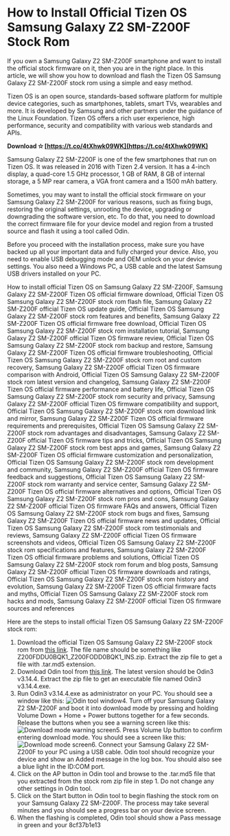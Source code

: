 
 
# How to Install Official Tizen OS Samsung Galaxy Z2 SM-Z200F Stock Rom
 
If you own a Samsung Galaxy Z2 SM-Z200F smartphone and want to install the official stock firmware on it, then you are in the right place. In this article, we will show you how to download and flash the Tizen OS Samsung Galaxy Z2 SM-Z200F stock rom using a simple and easy method.
 
Tizen OS is an open source, standards-based software platform for multiple device categories, such as smartphones, tablets, smart TVs, wearables and more. It is developed by Samsung and other partners under the guidance of the Linux Foundation. Tizen OS offers a rich user experience, high performance, security and compatibility with various web standards and APIs.
 
**Download ✫ [https://t.co/4tXhwk09WK](https://t.co/4tXhwk09WK)**


 
Samsung Galaxy Z2 SM-Z200F is one of the few smartphones that run on Tizen OS. It was released in 2016 with Tizen 2.4 version. It has a 4-inch display, a quad-core 1.5 GHz processor, 1 GB of RAM, 8 GB of internal storage, a 5 MP rear camera, a VGA front camera and a 1500 mAh battery.
 
Sometimes, you may want to install the official stock firmware on your Samsung Galaxy Z2 SM-Z200F for various reasons, such as fixing bugs, restoring the original settings, unrooting the device, upgrading or downgrading the software version, etc. To do that, you need to download the correct firmware file for your device model and region from a trusted source and flash it using a tool called Odin.
 
Before you proceed with the installation process, make sure you have backed up all your important data and fully charged your device. Also, you need to enable USB debugging mode and OEM unlock on your device settings. You also need a Windows PC, a USB cable and the latest Samsung USB drivers installed on your PC.
 
How to install official Tizen OS on Samsung Galaxy Z2 SM-Z200F,  Samsung Galaxy Z2 SM-Z200F Tizen OS official firmware download,  Official Tizen OS Samsung Galaxy Z2 SM-Z200F stock rom flash file,  Samsung Galaxy Z2 SM-Z200F official Tizen OS update guide,  Official Tizen OS Samsung Galaxy Z2 SM-Z200F stock rom features and benefits,  Samsung Galaxy Z2 SM-Z200F Tizen OS official firmware free download,  Official Tizen OS Samsung Galaxy Z2 SM-Z200F stock rom installation tutorial,  Samsung Galaxy Z2 SM-Z200F official Tizen OS firmware review,  Official Tizen OS Samsung Galaxy Z2 SM-Z200F stock rom backup and restore,  Samsung Galaxy Z2 SM-Z200F Tizen OS official firmware troubleshooting,  Official Tizen OS Samsung Galaxy Z2 SM-Z200F stock rom root and custom recovery,  Samsung Galaxy Z2 SM-Z200F official Tizen OS firmware comparison with Android,  Official Tizen OS Samsung Galaxy Z2 SM-Z200F stock rom latest version and changelog,  Samsung Galaxy Z2 SM-Z200F Tizen OS official firmware performance and battery life,  Official Tizen OS Samsung Galaxy Z2 SM-Z200F stock rom security and privacy,  Samsung Galaxy Z2 SM-Z200F official Tizen OS firmware compatibility and support,  Official Tizen OS Samsung Galaxy Z2 SM-Z200F stock rom download link and mirror,  Samsung Galaxy Z2 SM-Z200F Tizen OS official firmware requirements and prerequisites,  Official Tizen OS Samsung Galaxy Z2 SM-Z200F stock rom advantages and disadvantages,  Samsung Galaxy Z2 SM-Z200F official Tizen OS firmware tips and tricks,  Official Tizen OS Samsung Galaxy Z2 SM-Z200F stock rom best apps and games,  Samsung Galaxy Z2 SM-Z200F Tizen OS official firmware customization and personalization,  Official Tizen OS Samsung Galaxy Z2 SM-Z200F stock rom development and community,  Samsung Galaxy Z2 SM-Z200F official Tizen OS firmware feedback and suggestions,  Official Tizen OS Samsung Galaxy Z2 SM-Z200F stock rom warranty and service center,  Samsung Galaxy Z2 SM-Z200F Tizen OS official firmware alternatives and options,  Official Tizen OS Samsung Galaxy Z2 SM-Z200F stock rom pros and cons,  Samsung Galaxy Z2 SM-Z200F official Tizen OS firmware FAQs and answers,  Official Tizen OS Samsung Galaxy Z2 SM-Z200F stock rom bugs and fixes,  Samsung Galaxy Z2 SM-Z200F Tizen OS official firmware news and updates,  Official Tizen OS Samsung Galaxy Z2 SM-Z200F stock rom testimonials and reviews,  Samsung Galaxy Z2 SM-Z200F official Tizen OS firmware screenshots and videos,  Official Tizen OS Samsung Galaxy Z2 SM-Z200F stock rom specifications and features,  Samsung Galaxy Z2 SM-Z200F Tizen OS official firmware problems and solutions,  Official Tizen OS Samsung Galaxy Z2 SM-Z200F stock rom forum and blog posts,  Samsung Galaxy Z2 SM-Z200F official Tizen OS firmware downloads and ratings,  Official Tizen OS Samsung Galaxy Z2 SM-Z200F stock rom history and evolution,  Samsung Galaxy Z2 SM-Z200F Tizen OS official firmware facts and myths,  Official Tizen OS Samsung Galaxy Z2 SM-Z200F stock rom hacks and mods,  Samsung Galaxy Z2 SM-Z200F official Tizen OS firmware sources and references
 
Here are the steps to install official Tizen OS Samsung Galaxy Z2 SM-Z200F stock rom:
 
1. Download the official Tizen OS Samsung Galaxy Z2 SM-Z200F stock rom from [this link](https://samfw.com/firmware/SM-Z200F). The file name should be something like Z200FDDU0BQK1\_Z200FODD0BQK1\_INS.zip. Extract the zip file to get a file with .tar.md5 extension.
2. Download Odin tool from [this link](https://odindownload.com). The latest version should be Odin3 v3.14.4. Extract the zip file to get an executable file named Odin3 v3.14.4.exe.
3. Run Odin3 v3.14.4.exe as administrator on your PC. You should see a window like this:
![Odin tool window](https://odindownload.com/wp-content/uploads/2020/04/Odin-Download-3.jpg)4. Turn off your Samsung Galaxy Z2 SM-Z200F and boot it into download mode by pressing and holding Volume Down + Home + Power buttons together for a few seconds. Release the buttons when you see a warning screen like this:
![Download mode warning screen](https://odindownload.com/wp-content/uploads/2020/04/Odin-Download-4.jpg)5. Press Volume Up button to confirm entering download mode. You should see a screen like this:
![Download mode screen](https://odindownload.com/wp-content/uploads/2020/04/Odin-Download-5.jpg)6. Connect your Samsung Galaxy Z2 SM-Z200F to your PC using a USB cable. Odin tool should recognize your device and show an Added message in the log box. You should also see a blue light in the ID:COM port.
7. Click on the AP button in Odin tool and browse to the .tar.md5 file that you extracted from the stock rom zip file in step 1. Do not change any other settings in Odin tool.
8. Click on the Start button in Odin tool to begin flashing the stock rom on your Samsung Galaxy Z2 SM-Z200F. The process may take several minutes and you should see a progress bar on your device screen.
9. When the flashing is completed, Odin tool should show a Pass message in green and your 8cf37b1e13


